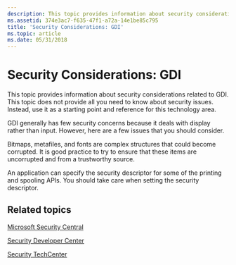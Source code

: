 ```yaml
---
description: This topic provides information about security considerations related to GDI. This topic does not provide all you need to know about security issues. Instead, use it as a starting point and reference for this technology area.
ms.assetid: 374e3ac7-f635-47f1-a72a-14e1be85c795
title: 'Security Considerations: GDI'
ms.topic: article
ms.date: 05/31/2018
---
```


# Security Considerations: GDI

This topic provides information about security considerations related to GDI. This topic does not provide all you need to know about security issues. Instead, use it as a starting point and reference for this technology area.

GDI generally has few security concerns because it deals with display rather than input. However, here are a few issues that you should consider.

Bitmaps, metafiles, and fonts are complex structures that could become corrupted. It is good practice to try to ensure that these items are uncorrupted and from a trustworthy source.

An application can specify the security descriptor for some of the printing and spooling APIs. You should take care when setting the security descriptor.

## Related topics

<dl> <dt>

[Microsoft Security Central](https://www.microsoft.com/security/)
</dt> <dt>

[Security Developer Center](https://technet.microsoft.com/security/)
</dt> <dt>

[Security TechCenter](https://technet.microsoft.com/security/default.aspx)
</dt> </dl>

 

 



